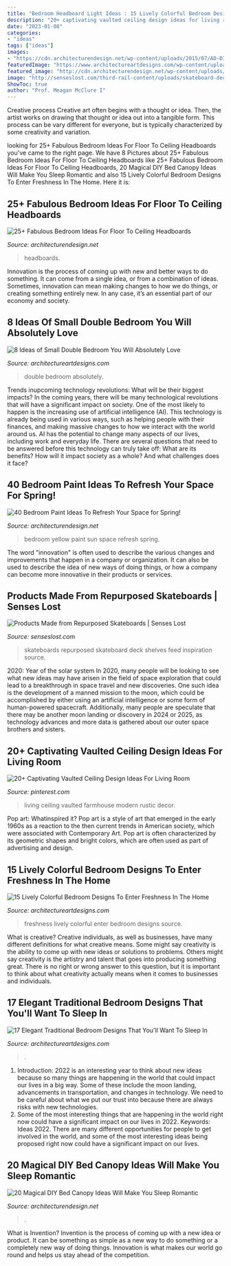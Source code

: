 ```yaml
---
title: "Bedroom Headboard Light Ideas : 15 Lively Colorful Bedroom Designs To Enter Freshness In The Home"
description: "20+ captivating vaulted ceiling design ideas for living room"
date: "2023-01-08"
categories:
- "ideas"
tags: ["ideas"]
images:
- "https://cdn.architecturendesign.net/wp-content/uploads/2015/07/AD-DIY-Bed-Canopy-11.jpg"
featuredImage: "https://www.architectureartdesigns.com/wp-content/uploads/2015/07/17-Elegant-Traditional-Bedroom-Designs-That-Youll-Want-To-Sleep-In-13.jpg"
featured_image: "http://cdn.architecturendesign.net/wp-content/uploads/2016/05/AD-Yellow-Sun-Bedroom-Color-15.jpg"
image: "http://senseslost.com/third-rail-content/uploads/skateboard-deck-shelves.jpg"
ShowToc: true
author: "Prof. Meagan McClure I"
---
```



Creative process
Creative art often begins with a thought or idea. Then, the artist works on drawing that thought or idea out into a tangible form. This process can be vary different for everyone, but is typically characterized by some creativity and variation.

	

		
looking for 25+ Fabulous Bedroom Ideas For Floor To Ceiling Headboards you've came to the right page. We have 8 Pictures about 25+ Fabulous Bedroom Ideas For Floor To Ceiling Headboards like 25+ Fabulous Bedroom Ideas For Floor To Ceiling Headboards, 20 Magical DIY Bed Canopy Ideas Will Make You Sleep Romantic and also 15 Lively Colorful Bedroom Designs To Enter Freshness In The Home. Here it is:
		
    
## 25+ Fabulous Bedroom Ideas For Floor To Ceiling Headboards

<img loading=lazy src="https://cdn.architecturendesign.net/wp-content/uploads/2015/08/AD-Floor-To-Ceiling-Headboards-02.jpeg" onerror="this.onerror=null;this.src='https://tse1.mm.bing.net/th?id=OIP.TvGLj6aRdE2GGVMfcHvftwHaHa&amp;pid=15.1';" alt="25+ Fabulous Bedroom Ideas For Floor To Ceiling Headboards">

_Source: architecturendesign.net_

>headboards. 

	

Innovation is the process of coming up with new and better ways to do something. It can come from a single idea, or from a combination of ideas. Sometimes, innovation can mean making changes to how we do things, or creating something entirely new. In any case, it’s an essential part of our economy and society.

    
## 8 Ideas Of Small Double Bedroom You Will Absolutely Love

<img loading=lazy src="https://www.architectureartdesigns.com/wp-content/uploads/2020/07/3-2-630x977.jpg" onerror="this.onerror=null;this.src='https://tse1.mm.bing.net/th?id=OIP.1-voHbmnbrXHhbp8FwiWOAHaLf&amp;pid=15.1';" alt="8 Ideas of Small Double Bedroom You Will Absolutely Love">

_Source: architectureartdesigns.com_

>double bedroom absolutely. 

	

Trends inupcoming technology revolutions: What will be their biggest impacts?
In the coming years, there will be many technological revolutions that will have a significant impact on society. One of the most likely to happen is the increasing use of artificial intelligence (AI). This technology is already being used in various ways, such as helping people with their finances, and making massive changes to how we interact with the world around us. AI has the potential to change many aspects of our lives, including work and everyday life. There are several questions that need to be answered before this technology can truly take off: What are its benefits? How will it impact society as a whole? And what challenges does it face?

    
## 40 Bedroom Paint Ideas To Refresh Your Space For Spring!

<img loading=lazy src="http://cdn.architecturendesign.net/wp-content/uploads/2016/05/AD-Yellow-Sun-Bedroom-Color-15.jpg" onerror="this.onerror=null;this.src='https://tse4.mm.bing.net/th?id=OIP.OTdQmqIo7FvipozcL4ncRQHaLH&amp;pid=15.1';" alt="40 Bedroom Paint Ideas To Refresh Your Space for Spring!">

_Source: architecturendesign.net_

>bedroom yellow paint sun space refresh spring. 

	

The word "innovation" is often used to describe the various changes and improvements that happen in a company or organization. It can also be used to describe the idea of new ways of doing things, or how a company can become more innovative in their products or services.

    
## Products Made From Repurposed Skateboards | Senses Lost

<img loading=lazy src="http://senseslost.com/third-rail-content/uploads/skateboard-deck-shelves.jpg" onerror="this.onerror=null;this.src='https://tse4.mm.bing.net/th?id=OIP.PYZ9-pQYpOM-4Pzse2mSXAHaLG&amp;pid=15.1';" alt="Products Made from Repurposed Skateboards | Senses Lost">

_Source: senseslost.com_

>skateboards repurposed skateboard deck shelves feed inspiration source. 

	

2020: Year of the solar system
In 2020, many people will be looking to see what new ideas may have arisen in the field of space exploration that could lead to a breakthrough in space travel and new discoveries. One such idea is the development of a manned mission to the moon, which could be accomplished by either using an artificial intelligence or some form of human-powered spacecraft. Additionally, many people are speculate that there may be another moon landing or discovery in 2024 or 2025, as technology advances and more data is gathered about our outer space brothers and sisters.

    
## 20+ Captivating Vaulted Ceiling Design Ideas For Living Room

<img loading=lazy src="https://i.pinimg.com/736x/e1/21/c3/e121c35d683d5479adda42eb83b3c101.jpg" onerror="this.onerror=null;this.src='https://tse4.mm.bing.net/th?id=OIP.VH0pQr38688i3VDb6I5kcQHaKA&amp;pid=15.1';" alt="20+ Captivating Vaulted Ceiling Design Ideas For Living Room">

_Source: pinterest.com_

>living ceiling vaulted farmhouse modern rustic decor. 

	

Pop art: Whatinspired it?
Pop art is a style of art that emerged in the early 1960s as a reaction to the then current trends in American society, which were associated with Contemporary Art. Pop art is often characterized by its geometric shapes and bright colors, which are often used as part of advertising and design.

    
## 15 Lively Colorful Bedroom Designs To Enter Freshness In The Home

<img loading=lazy src="https://www.architectureartdesigns.com/wp-content/uploads/2015/08/22-630x841.jpeg" onerror="this.onerror=null;this.src='https://tse2.mm.bing.net/th?id=OIP.n3i2bHMGvKWJlF-OBlvJXQHaJ4&amp;pid=15.1';" alt="15 Lively Colorful Bedroom Designs To Enter Freshness In The Home">

_Source: architectureartdesigns.com_

>freshness lively colorful enter bedroom designs source. 

	

What is creative?
Creative individuals, as well as businesses, have many different definitions for what creative means. Some might say creativity is the ability to come up with new ideas or solutions to problems. Others might say creativity is the artistry and talent that goes into producing something great. There is no right or wrong answer to this question, but it is important to think about what creativity actually means when it comes to businesses and individuals.

    
## 17 Elegant Traditional Bedroom Designs That You&#039;ll Want To Sleep In

<img loading=lazy src="https://www.architectureartdesigns.com/wp-content/uploads/2015/07/17-Elegant-Traditional-Bedroom-Designs-That-Youll-Want-To-Sleep-In-13.jpg" onerror="this.onerror=null;this.src='https://tse1.mm.bing.net/th?id=OIP.db1g_f9mdgvRsgb6ekQdcQAAAA&amp;pid=15.1';" alt="17 Elegant Traditional Bedroom Designs That You&#039;ll Want To Sleep In">

_Source: architectureartdesigns.com_

>. 

	

1) Introduction: 2022 is an interesting year to think about new ideas because so many things are happening in the world that could impact our lives in a big way. Some of these include the moon landing, advancements in transportation, and changes in technology. We need to be careful about what we put our trust into because there are always risks with new technologies.
2) Some of the most interesting things that are happening in the world right now could have a significant impact on our lives in 2022. Keywords: Ideas 2022. There are many different opportunities for people to get involved in the world, and some of the most interesting ideas being proposed right now could have a significant impact on our lives.

    
## 20 Magical DIY Bed Canopy Ideas Will Make You Sleep Romantic

<img loading=lazy src="https://cdn.architecturendesign.net/wp-content/uploads/2015/07/AD-DIY-Bed-Canopy-11.jpg" onerror="this.onerror=null;this.src='https://tse3.mm.bing.net/th?id=OIP.FZB2nXjLbgdkWaOOh5AVIAHaLG&amp;pid=15.1';" alt="20 Magical DIY Bed Canopy Ideas Will Make You Sleep Romantic">

_Source: architecturendesign.net_

>. 

	

What is Invention?
Invention is the process of coming up with a new idea or product. It can be something as simple as a new way to do something or a completely new way of doing things. Innovation is what makes our world go round and helps us stay ahead of the competition.

